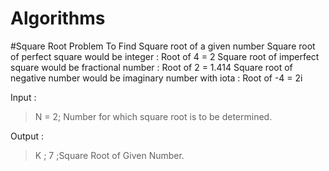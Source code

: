 # Algorithms
#Square Root Problem
	To Find Square root of a given number
	Square root of perfect square would be integer : Root of 4 = 2
 	Square root of imperfect square would be fractional number : Root of 2 = 1.414
 	Square root of negative  number would be imaginary number with iota : Root of -4 = 2i


Input :  
 > N = 2; Number for which square root is to be determined.


Output :  
 > K ; 7 ;Square Root of Given Number.

